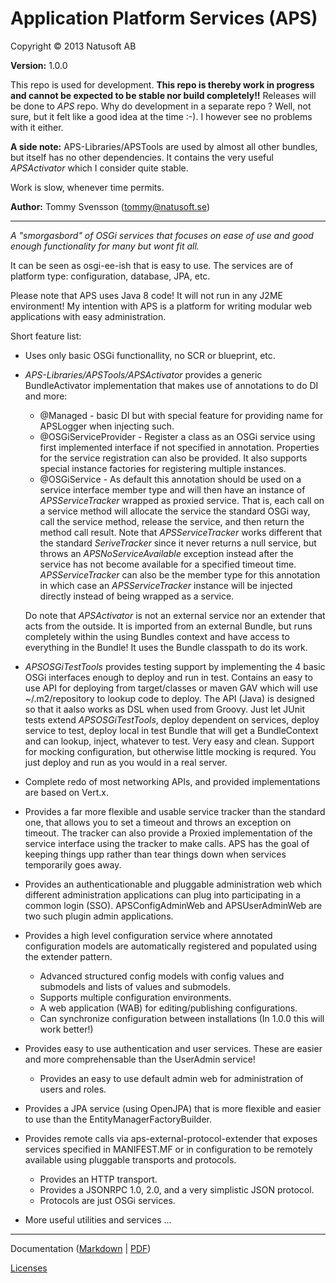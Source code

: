 # Application Platform Services (APS)

Copyright © 2013 Natusoft AB

__Version:__ 1.0.0

This repo is used for development. __This repo is thereby work in progress and cannot be expected to be stable nor build completely!!__ Releases will be done to _APS_ repo. Why do development in a separate repo ? Well, not sure, but it felt like a good idea at the time :-). I however see no problems with it either.

__A side note:__ APS-Libraries/APSTools are used by almost all other bundles, but itself has no other dependencies. It contains the very useful _APSActivator_ which I consider quite stable.  

Work is slow, whenever time permits.

__Author:__ Tommy Svensson (tommy@natusoft.se)

---

_A "smorgasbord" of OSGi services that focuses on ease of use and good enough functionality for many but wont fit all._

It can be seen as osgi-ee-ish that is easy to use. The services are of platform type: configuration, database, JPA, etc.

Please note that APS uses Java 8 code! It will not run in any J2ME environment! My intention with APS is a platform for writing modular web applications with easy administration.

Short feature list:

* Uses only basic OSGi functionallity, no SCR or blueprint, etc. 

* _APS-Libraries/APSTools/APSActivator_ provides a generic BundleActivator implementation that makes use of annotations to do DI and more:
  * @Managed - basic DI but with special feature for providing name for APSLogger when injecting such. 
  * @OSGiServiceProvider - Register a class as an OSGi service using first implemented interface if not specified in annotation. Properties for the service registration can also be provided. It also supports special instance factories for registering multiple instances.
  * @OSGiService - As default this annotation should be used on a service interface member type and will then have an instance of _APSServiceTracker_ wrapped as proxied service. That is, each call on a service method will allocate the service the standard OSGi way, call the service method, release the service, and then return the method call result. Note that _APSServiceTracker_ works different that the standard _SeriveTracker_ since it never returns a null service, but throws an _APSNoServiceAvailable_ exception instead after the service has not become available for a specified timeout time. _APSServiceTracker_ can also be the member type for this annotation in which case an _APSServiceTracker_ instance will be injected directly instead of being wrapped as a service.
  
  Do note that _APSActivator_ is not an external service nor an extender that acts from the outside. It is imported from an external Bundle, but runs completely within the using Bundles context and have access to everything in the Bundle! It uses the Bundle classpath to do its work. 

* _APSOSGiTestTools_ provides testing support by implementing the 4 basic OSGi interfaces enough to deploy and run in test. Contains an easy to use API for deploying from target/classes or maven GAV which will use ~/.m2/repository to lookup code to deploy. The API (Java) is designed so that it aalso works as DSL when used from Groovy. Just let JUnit tests extend _APSOSGiTestTools_, deploy dependent on services, deploy service to test, deploy local in test Bundle that will get a BundleContext and can lookup, inject, whatever to test. Very easy and clean. Support for mocking configuration, but otherwise little mocking is requred. You just deploy and run as you would in a real server. 

* Complete redo of most networking APIs, and provided implementations are based on Vert.x.

* Provides a far more flexible and usable service tracker than the standard one, that allows you to set a timeout and throws an exception on timeout. The tracker can also provide a Proxied implementation of the service interface using the tracker to make calls. APS has the goal of keeping things upp rather than tear things down when services temporarily goes away.

* Provides an authenticationable and pluggable administration web which different administration applications can plug into participating in a common login (SSO). APSConfigAdminWeb and APSUserAdminWeb are two such plugin admin applications.

* Provides a high level configuration service where annotated configuration models are automatically registered and populated using the extender pattern. 
   * Advanced structured config models with config values and submodels and lists of values and submodels.
   * Supports multiple configuration environments.
   * A web application (WAB) for editing/publishing configurations.
   * Can synchronize configuration between installations (In 1.0.0 this will work better!)

* Provides easy to use authentication and user services. These are easier and more comprehensable than the UserAdmin service!
   * Provides an easy to use default admin web for administration of users and roles.

* Provides a JPA service (using OpenJPA) that is more flexible and easier to use than the EntityManagerFactoryBuilder.

* Provides remote calls via aps-external-protocol-extender that exposes services specified in MANIFEST.MF or in configuration to be remotely available using pluggable transports and protocols. 
   * Provides an HTTP transport.
   * Provides a JSONRPC 1.0, 2.0, and a very simplistic JSON protocol.
   * Protocols are just OSGi services.

* More useful utilities and services ...

---

Documentation ([Markdown](https://github.com/tombensve/APS/blob/master/APS-UserGuide/docs/APS-UserGuide.md) | [PDF](https://github.com/tombensve/APS/blob/master/APS-UserGuide/docs/APS-UserGuide.pdf))

[Licenses](https://github.com/tombensve/APS/blob/master/lics/licenses.md)

